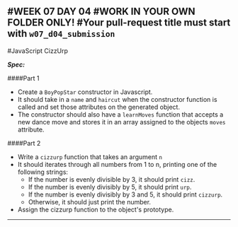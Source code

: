 #WEEK 07 DAY 04
#WORK IN YOUR OWN FOLDER ONLY!
#Your pull-request title must start with `w07_d04_submission`
---
#JavaScript CizzUrp

***Spec:***

####Part 1
* Create a `BoyPopStar` constructor in Javascript.
* It should take in a `name` and `haircut` when the constructor function is called and set those attributes on the generated object.
* The constructor should also have a `learnMoves` function that accepts a new dance move and stores it in an array assigned to the objects `moves` attribute.


####Part 2
* Write a `cizzurp` function that takes an argument `n`
* It should iterates through all numbers from 1 to n, printing one of the following strings:
	* If the number is evenly divisible by 3, it should print `cizz`.
	* If the number is evenly divisibly by 5, it should print `urp`.
	* If the number is evenly divisibly by 3 and 5, it should print `cizzurp`.
	* Otherwise, it should just print the number.
* Assign the cizzurp function to the object's prototype.
---
